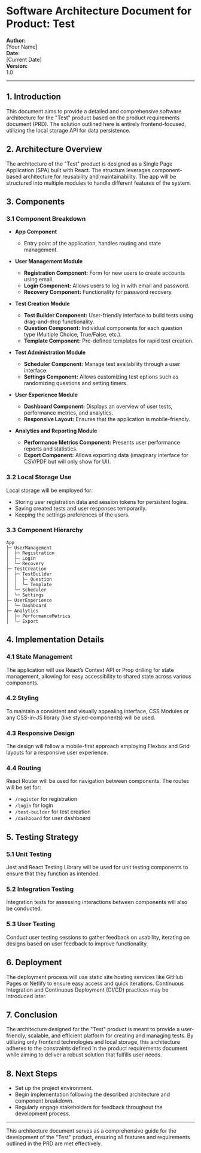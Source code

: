 # Software Architecture Document for Product: Test

**Author:**  
[Your Name]  
**Date:**  
[Current Date]  
**Version:**  
1.0

---

## 1. Introduction
This document aims to provide a detailed and comprehensive software architecture for the "Test" product based on the product requirements document (PRD). The solution outlined here is entirely frontend-focused, utilizing the local storage API for data persistence.

## 2. Architecture Overview
The architecture of the "Test" product is designed as a Single Page Application (SPA) built with React. The structure leverages component-based architecture for reusability and maintainability. The app will be structured into multiple modules to handle different features of the system.

## 3. Components
### 3.1 Component Breakdown
- **App Component**
  - Entry point of the application, handles routing and state management.
  
- **User Management Module**
  - **Registration Component:** Form for new users to create accounts using email.
  - **Login Component:** Allows users to log in with email and password. 
  - **Recovery Component:** Functionality for password recovery.

- **Test Creation Module**
  - **Test Builder Component:** User-friendly interface to build tests using drag-and-drop functionality.
  - **Question Component:** Individual components for each question type (Multiple Choice, True/False, etc.).
  - **Template Component:** Pre-defined templates for rapid test creation.

- **Test Administration Module**
  - **Scheduler Component:** Manage test availability through a user interface.
  - **Settings Component:** Allows customizing test options such as randomizing questions and setting timers.

- **User Experience Module**
  - **Dashboard Component:** Displays an overview of user tests, performance metrics, and analytics.
  - **Responsive Layout:** Ensures that the application is mobile-friendly.

- **Analytics and Reporting Module**
  - **Performance Metrics Component:** Presents user performance reports and statistics.
  - **Export Component:** Allows exporting data (imaginary interface for CSV/PDF but will only show for UI).

### 3.2 Local Storage Use
Local storage will be employed for:
- Storing user registration data and session tokens for persistent logins.
- Saving created tests and user responses temporarily.
- Keeping the settings preferences of the users.

### 3.3 Component Hierarchy
```plaintext
App
├─ UserManagement
│  ├─ Registration
│  ├─ Login
│  └─ Recovery
├─ TestCreation
│  ├─ TestBuilder
│  │  ├─ Question
│  │  └─ Template
│  └─ Scheduler
│  └─ Settings
├─ UserExperience
│  └─ Dashboard
├─ Analytics
│  ├─ PerformanceMetrics
│  └─ Export
```

## 4. Implementation Details
### 4.1 State Management
The application will use React’s Context API or Prop drilling for state management, allowing for easy accessibility to shared state across various components.

### 4.2 Styling
To maintain a consistent and visually appealing interface, CSS Modules or any CSS-in-JS library (like styled-components) will be used.

### 4.3 Responsive Design
The design will follow a mobile-first approach employing Flexbox and Grid layouts for a responsive user experience.

### 4.4 Routing
React Router will be used for navigation between components. The routes will be set for:
- `/register` for registration
- `/login` for login
- `/test-builder` for test creation
- `/dashboard` for user dashboard

## 5. Testing Strategy
### 5.1 Unit Testing
Jest and React Testing Library will be used for unit testing components to ensure that they function as intended.

### 5.2 Integration Testing
Integration tests for assessing interactions between components will also be conducted.

### 5.3 User Testing
Conduct user testing sessions to gather feedback on usability, iterating on designs based on user feedback to improve functionality.

## 6. Deployment
The deployment process will use static site hosting services like GitHub Pages or Netlify to ensure easy access and quick iterations. Continuous Integration and Continuous Deployment (CI/CD) practices may be introduced later.

## 7. Conclusion
The architecture designed for the "Test" product is meant to provide a user-friendly, scalable, and efficient platform for creating and managing tests. By utilizing only frontend technologies and local storage, this architecture adheres to the constraints defined in the product requirements document while aiming to deliver a robust solution that fulfills user needs.

## 8. Next Steps
- Set up the project environment.
- Begin implementation following the described architecture and component breakdown.
- Regularly engage stakeholders for feedback throughout the development process. 

--- 
This architecture document serves as a comprehensive guide for the development of the "Test" product, ensuring all features and requirements outlined in the PRD are met effectively.